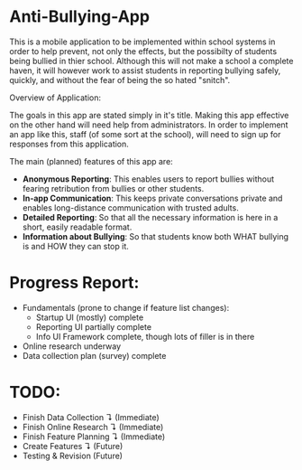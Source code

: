 # Anti-Bullying-App


This is a mobile application to be implemented within school systems in order to help prevent, not only the effects, but the possibilty of students being bullied in thier school. Although this will not make a school a complete haven, it will however work to assist students in reporting bullying safely, quickly, and without the fear of being the so hated "snitch".

Overview of Application:

The goals in this app are stated simply in it's title. Making this app effective on the other hand will need help from administrators. In order to implement an app like this, staff (of some sort at the school), will need to sign up for responses from this application.

The main (planned) features of this app are:
- **Anonymous Reporting**: This enables users to report bullies without fearing retribution from bullies or other students.
- **In-app Communication**: This keeps private conversations private and enables long-distance communication with trusted adults.
- **Detailed Reporting**: So that all the necessary information is here in a short, easily readable format.
- **Information about Bullying**: So that students know both WHAT bullying is and HOW they can stop it.

# Progress Report:
- Fundamentals (prone to change if feature list changes):
  - Startup UI (mostly) complete
  - Reporting UI partially complete
  - Info UI Framework complete, though lots of filler is in there
- Online research underway
- Data collection plan (survey) complete

# TODO:
- Finish Data Collection ↴ (Immediate)
- Finish Online Research ↴ (Immediate)
- Finish Feature Planning ↴ (Immediate)
- Create Features ↴ (Future)
- Testing & Revision (Future)
